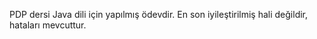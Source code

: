 PDP dersi Java dili için yapılmış ödevdir.
En son iyileştirilmiş hali değildir, hataları mevcuttur.

